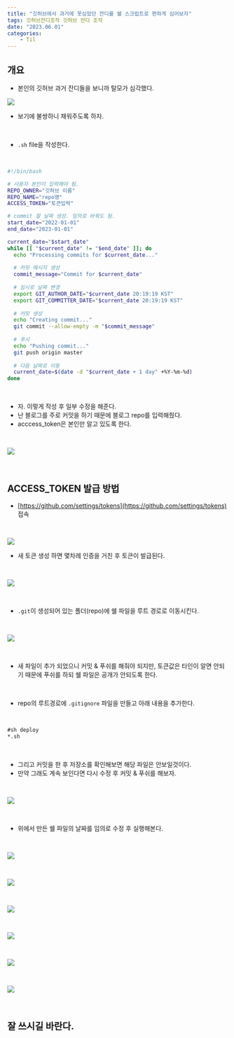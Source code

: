 ```yaml
---
title: "깃허브에서 과거에 못심었던 잔디를 쉘 스크립트로 편하게 심어보자"
tags: 깃허브잔디조작 깃허브 잔디 조작
date: "2023.06.01"
categories: 
    - Til
---
```


## 개요
- 본인의 깃허브 과거 잔디들을 보니까 탈모가 심각했다.

![](/assets/images/커밋1.PNG)

- 보기에 불쌍하니 채워주도록 하자.

<br>

- `.sh` file을 작성한다.

<br>

```sh
#!/bin/bash

# 사용자 본인이 입력해야 됨.
REPO_OWNER="깃허브 이름"
REPO_NAME="repo명"
ACCESS_TOKEN="토큰입력"

# commit 할 날짜 생성. 임의로 바꿔도 됨.
start_date="2022-01-01"
end_date="2023-01-01"

current_date="$start_date"
while [[ "$current_date" != "$end_date" ]]; do
  echo "Processing commits for $current_date..."
  
  # 커밋 메시지 생성
  commit_message="Commit for $current_date"
  
  # 임시로 날짜 변경
  export GIT_AUTHOR_DATE="$current_date 20:19:19 KST"
  export GIT_COMMITTER_DATE="$current_date 20:19:19 KST"
  
  # 커밋 생성
  echo "Creating commit..."
  git commit --allow-empty -m "$commit_message"
  
  # 푸시
  echo "Pushing commit..."
  git push origin master
  
  # 다음 날짜로 이동
  current_date=$(date -d "$current_date + 1 day" +%Y-%m-%d)
done
```

<br>

- 자. 이렇게 작성 후 일부 수정을 해준다.
- 난 블로그를 주로 커밋을 하기 때문에 블로그 repo를 입력해줬다.
- acccess_token은 본인만 알고 있도록 한다.

<br>

![](/assets/images/커밋0.PNG)

<br>

## ACCESS_TOKEN 발급 방법

- [https://github.com/settings/tokens](https://github.com/settings/tokens) 접속

<br>

![](/assets/images/토큰1.PNG)

- 새 토큰 생성 하면 몇차례 인증을 거친 후 토큰이 발급된다.

<br>

![](/assets/images/토큰2.PNG)

<br>

- `.git`이 생성되어 있는 폴더(repo)에 쉘 파일을 루트 경로로 이동시킨다.

<br>

![](/assets/images/루트1.PNG)

<br>

- 새 파일이 추가 되었으니 커밋 & 푸쉬를 해줘야 되지만, 토큰값은 타인이 알면 안되기 때문에 푸쉬를 하되 쉘 파일은 공개가 안되도록 한다.

<br>

- repo의 루트경로에 `.gitignore` 파일을 만들고 아래 내용을 추가한다.

<br>

```md
#sh deploy
*.sh
```

<br>

- 그리고 커밋을 한 후 저장소를 확인해보면 해당 파일은 안보일것이다.
- 만약 그래도 계속 보인다면 다시 수정 후 커밋 & 푸쉬를 해보자.

<br>

![](/assets/images/저장소.PNG)

<br>

- 위에서 만든 쉘 파일의 날짜를 임의로 수정 후 실행해본다.

<br>

![](/assets/images/커밋2.PNG)

<br>

![](/assets/images/커밋3.PNG)

<br>

![](/assets/images/커밋4.PNG)

<br>

![](/assets/images/커밋6.PNG)

<br>

![](/assets/images/커밋7.PNG)

<br>

![](/assets/images/커밋8.PNG)

<br>

## 잘 쓰시길 바란다.